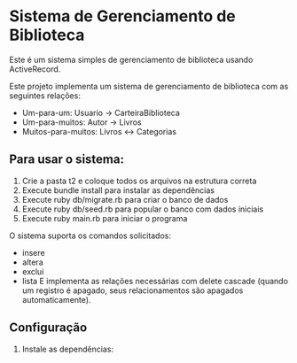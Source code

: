 # Sistema de Gerenciamento de Biblioteca

Este é um sistema simples de gerenciamento de biblioteca usando ActiveRecord.

Este projeto implementa um sistema de gerenciamento de biblioteca com as seguintes relações:
- Um-para-um: Usuario -> CarteiraBiblioteca
- Um-para-muitos: Autor -> Livros
- Muitos-para-muitos: Livros <-> Categorias

## Para usar o sistema:
1. Crie a pasta t2 e coloque todos os arquivos na estrutura correta
2. Execute bundle install para instalar as dependências
3. Execute ruby db/migrate.rb para criar o banco de dados
4. Execute ruby db/seed.rb para popular o banco com dados iniciais
5. Execute ruby main.rb para iniciar o programa

O sistema suporta os comandos solicitados:
- insere
- altera
- exclui
- lista
E implementa as relações necessárias com delete cascade (quando um registro é apagado, seus relacionamentos são apagados automaticamente).

## Configuração

1. Instale as dependências: 